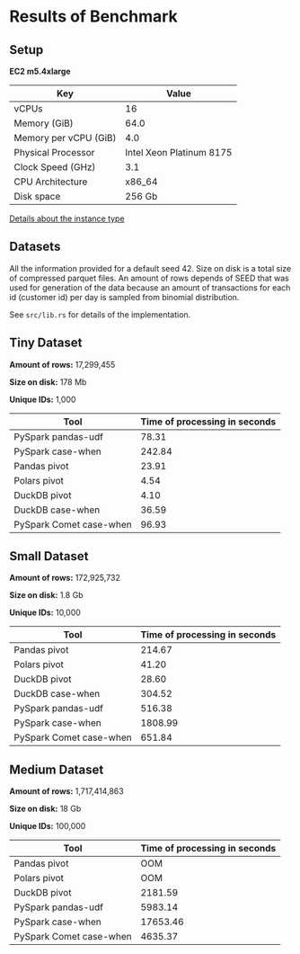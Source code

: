 # Results of Benchmark

## Setup

**EC2 m5.4xlarge**

| Key                   | Value                    |
|-----------------------|--------------------------|
| vCPUs                 | 16                       |
| Memory (GiB)          | 64.0                     |
| Memory per vCPU (GiB) | 4.0                      |
| Physical Processor    | Intel Xeon Platinum 8175 |
| Clock Speed (GHz)     | 3.1                      |
| CPU Architecture      | x86_64                   |
| Disk space            | 256 Gb                   |

[Details about the instance type](https://instances.vantage.sh/aws/ec2/m5.4xlarge)

## Datasets

All the information provided for a default seed 42. Size on disk is a total size of compressed parquet files. An amount of rows depends of SEED that was used for generation of the data because an amount of transactions for each id (customer id) per day is sampled from binomial distribution.

See `src/lib.rs` for details of the implementation.

## Tiny Dataset

**Amount of rows:** 17,299,455

**Size on disk:** 178 Mb

**Unique IDs:** 1,000

| Tool | Time of processing in seconds |
| ---- | ----------------------------- |
| PySpark pandas-udf | 78.31 |
| PySpark case-when | 242.84 |
| Pandas pivot | 23.91 |
| Polars pivot | 4.54 |
| DuckDB pivot | 4.10 |
| DuckDB case-when | 36.59 |
| PySpark Comet case-when | 96.93 |


## Small Dataset

**Amount of rows:** 172,925,732

**Size on disk:** 1.8 Gb

**Unique IDs:** 10,000

| Tool | Time of processing in seconds |
| ---- | ----------------------------- |
| Pandas pivot | 214.67 |
| Polars pivot | 41.20 |
| DuckDB pivot | 28.60 |
| DuckDB case-when | 304.52 |
| PySpark pandas-udf | 516.38 |
| PySpark case-when | 1808.99 |
| PySpark Comet case-when | 651.84 |



## Medium Dataset

**Amount of rows:** 1,717,414,863

**Size on disk:** 18 Gb

**Unique IDs:** 100,000

| Tool | Time of processing in seconds |
| ---- | ----------------------------- |
| Pandas pivot | OOM |
| Polars pivot | OOM |
| DuckDB pivot | 2181.59 |
| PySpark pandas-udf | 5983.14 |
| PySpark case-when | 17653.46 |
| PySpark Comet case-when | 4635.37 |
